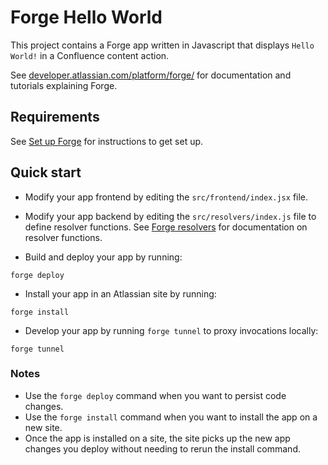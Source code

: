 # Forge Hello World

This project contains a Forge app written in Javascript that displays `Hello World!` in a Confluence content action. 

See [developer.atlassian.com/platform/forge/](https://developer.atlassian.com/platform/forge) for documentation and tutorials explaining Forge.

## Requirements

See [Set up Forge](https://developer.atlassian.com/platform/forge/set-up-forge/) for instructions to get set up.

## Quick start

- Modify your app frontend by editing the `src/frontend/index.jsx` file.

- Modify your app backend by editing the `src/resolvers/index.js` file to define resolver functions. See [Forge resolvers](https://developer.atlassian.com/platform/forge/runtime-reference/custom-ui-resolver/) for documentation on resolver functions.

- Build and deploy your app by running:
```
forge deploy
```

- Install your app in an Atlassian site by running:
```
forge install
```

- Develop your app by running `forge tunnel` to proxy invocations locally:
```
forge tunnel
```

### Notes
- Use the `forge deploy` command when you want to persist code changes.
- Use the `forge install` command when you want to install the app on a new site.
- Once the app is installed on a site, the site picks up the new app changes you deploy without needing to rerun the install command.


